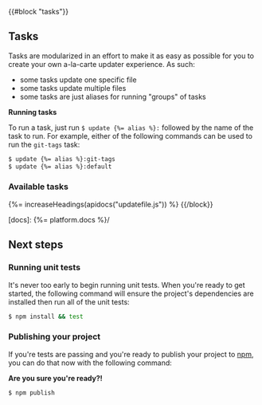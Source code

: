 {{#block "tasks"}}
## Tasks
Tasks are modularized in an effort to make it as easy as possible for you to create your own a-la-carte updater experience. As such:

- some tasks update one specific file
- some tasks update multiple files
- some tasks are just aliases for running "groups" of tasks

**Running tasks**

To run a task, just run `$ update {%= alias %}:` followed by the name of the task to run. For example, either of the following commands can be used to run the `git-tags` task:

```sh
$ update {%= alias %}:git-tags
$ update {%= alias %}:default
```
### Available tasks
{%= increaseHeadings(apidocs("updatefile.js")) %}
{{/block}}

[docs]: {%= platform.docs %}/

## Next steps
### Running unit tests

It's never too early to begin running unit tests. When you're ready to get started, the following command will ensure the project's dependencies are installed then run all of the unit tests:

```sh
$ npm install && test
```

### Publishing your project

If you're tests are passing and you're ready to publish your project to [npm](https://www.npmjs.com), you can do that now with the following command:

**Are you sure you're ready?!**

```sh
$ npm publish
```
